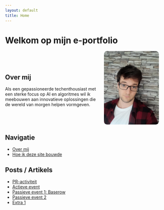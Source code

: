 ```yaml
---
layout: default
title: Home
---
```


# Welkom op mijn e-portfolio

<div style="display: flex; align-items: center; justify-content: space-between; gap: 20px;">
  <div style="flex: 1;">
    <h2>Over mij</h2>
    <p>Als een gepassioneerde techenthousiast met een sterke focus op AI en algoritmes wil ik meebouwen aan innovatieve oplossingen die de wereld van morgen helpen vormgeven.</p>
  </div>
  <img src="assets/img/20230913_124810.jpg" alt="Jensen Caestecker" style="width: 180px; border-radius: 10px;">
</div>

## Navigatie

- [Over mij](about.md)
- [Hoe ik deze site bouwde](2025-05-31-how-i-built-this.md)

## Posts / Artikels

- [PR-activiteit](posts/pr-activiteit.md)
- [Actieve event](posts/actieve-event.md)
- [Passieve event 1: Baserow](posts/2024-10-22-baserow.md)
- [Passieve event 2](posts/passieve-event-2.md)
- [Extra 1](posts/extra-1.md)
